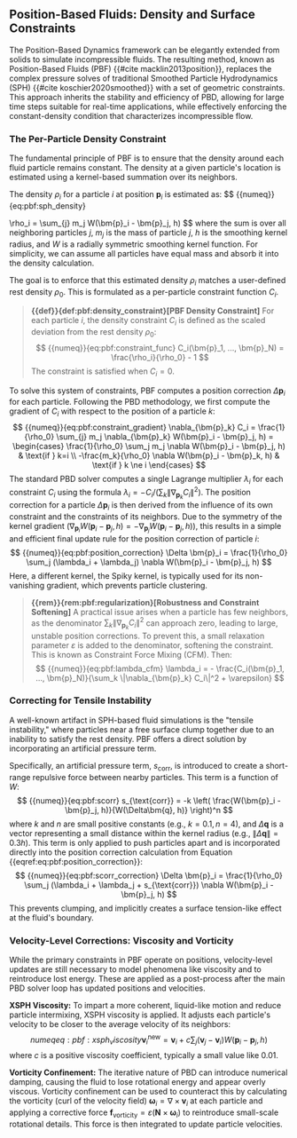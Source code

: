 ## Position-Based Fluids: Density and Surface Constraints


The Position-Based Dynamics framework can be elegantly extended from solids to simulate incompressible fluids. The resulting method, known as Position-Based Fluids (PBF) {{#cite macklin2013position}}, replaces the complex pressure solves of traditional Smoothed Particle Hydrodynamics (SPH) {{#cite koschier2020smoothed}} with a set of geometric constraints. This approach inherits the stability and efficiency of PBD, allowing for large time steps suitable for real-time applications, while effectively enforcing the constant-density condition that characterizes incompressible flow. 

### The Per-Particle Density Constraint

The fundamental principle of PBF is to ensure that the density around each fluid particle remains constant. The density at a given particle's location is estimated using a kernel-based summation over its neighbors.

The density $\rho_i$ for a particle $i$ at position $\bm{p}_i$ is estimated as:
$$
{{numeq}}{eq:pbf:sph_density}

\rho_i = \sum_{j} m_j W(\bm{p}_i - \bm{p}_j, h)
$$
where the sum is over all neighboring particles $j$, $m_j$ is the mass of particle $j$, $h$ is the smoothing kernel radius, and $W$ is a radially symmetric smoothing kernel function. For simplicity, we can assume all particles have equal mass and absorb it into the density calculation.

The goal is to enforce that this estimated density $\rho_i$ matches a user-defined rest density $\rho_0$. This is formulated as a per-particle constraint function $C_i$.

> **{{def}}{def:pbf:density_constraint}[PBF Density Constraint]**
> For each particle $i$, the density constraint $C_i$ is defined as the scaled deviation from the rest density $\rho_0$:
$$
{{numeq}}{eq:pbf:constraint_func}
C_i(\bm{p}_1, ..., \bm{p}_N) = \frac{\rho_i}{\rho_0} - 1
$$
The constraint is satisfied when $C_i = 0$.

To solve this system of constraints, PBF computes a position correction $\Delta \bm{p}_i$ for each particle. Following the PBD methodology, we first compute the gradient of $C_i$ with respect to the position of a particle $k$:
$$
{{numeq}}{eq:pbf:constraint_gradient}
\nabla_{\bm{p}_k} C_i = \frac{1}{\rho_0} \sum_{j} m_j \nabla_{\bm{p}_k} W(\bm{p}_i - \bm{p}_j, h) =
\begin{cases}
\frac{1}{\rho_0} \sum_j m_j \nabla W(\bm{p}_i - \bm{p}_j, h) & \text{if } k=i \\
-\frac{m_k}{\rho_0} \nabla W(\bm{p}_i - \bm{p}_k, h) & \text{if } k \ne i
\end{cases}
$$
The standard PBD solver computes a single Lagrange multiplier $\lambda_i$ for each constraint $C_i$ using the formula $\lambda_i = -C_i / (\sum_k \|\nabla_{\bm{p}_k} C_i\|^2)$. The position correction for a particle $\Delta\bm{p}_i$ is then derived from the influence of its own constraint and the constraints of its neighbors. Due to the symmetry of the kernel gradient ($\nabla_{\bm{p}_i} W(\bm{p}_i - \bm{p}_j, h) = -\nabla_{\bm{p}_j} W(\bm{p}_i - \bm{p}_j, h)$), this results in a simple and efficient final update rule for the position correction of particle $i$:
$$
{{numeq}}{eq:pbf:position_correction}
\Delta \bm{p}_i = \frac{1}{\rho_0} \sum_j (\lambda_i + \lambda_j) \nabla W(\bm{p}_i - \bm{p}_j, h)
$$
Here, a different kernel, the Spiky kernel, is typically used for its non-vanishing gradient, which prevents particle clustering.

> **{{rem}}{rem:pbf:regularization}[Robustness and Constraint Softening]**
> A practical issue arises when a particle has few neighbors, as the denominator $\sum_k \|\nabla_{\bm{p}_k} C_i\|^2$ can approach zero, leading to large, unstable position corrections. To prevent this, a small relaxation parameter $\varepsilon$ is added to the denominator, softening the constraint. This is known as Constraint Force Mixing (CFM). Then:
$$
{{numeq}}{eq:pbf:lambda_cfm}
\lambda_i = - \frac{C_i(\bm{p}_1, ..., \bm{p}_N)}{\sum_k \|\nabla_{\bm{p}_k} C_i\|^2 + \varepsilon}
$$

### Correcting for Tensile Instability

A well-known artifact in SPH-based fluid simulations is the "tensile instability," where particles near a free surface clump together due to an inability to satisfy the rest density. PBF offers a direct solution by incorporating an artificial pressure term.

Specifically, an artificial pressure term, $s_{\text{corr}}$, is introduced to create a short-range repulsive force between nearby particles. This term is a function of  $W$:
$$
{{numeq}}{eq:pbf:scorr}
s_{\text{corr}} = -k \left( \frac{W(\bm{p}_i - \bm{p}_j, h)}{W(\Delta\bm{q}, h)} \right)^n
$$
where $k$ and $n$ are small positive constants (e.g., $k=0.1, n=4$), and $\Delta\bm{q}$ is a vector representing a small distance within the kernel radius (e.g., $\|\Delta\bm{q}\| = 0.3h$). This term is only applied to push particles apart and is incorporated directly into the position correction calculation from Equation {{eqref:eq:pbf:position_correction}}:
$$
{{numeq}}{eq:pbf:scorr_correction}
\Delta \bm{p}_i = \frac{1}{\rho_0} \sum_j (\lambda_i + \lambda_j + s_{\text{corr}}) \nabla W(\bm{p}_i - \bm{p}_j, h)
$$
This prevents clumping, and implicitly creates a surface tension-like effect at the fluid's boundary.

### Velocity-Level Corrections: Viscosity and Vorticity

While the primary constraints in PBF operate on positions, velocity-level updates are still necessary to model phenomena like viscosity and to reintroduce lost energy. These are applied as a post-process after the main PBD solver loop has updated positions and velocities.

**XSPH Viscosity:** To impart a more coherent, liquid-like motion and reduce particle intermixing, XSPH viscosity is applied. It adjusts each particle's velocity to be closer to the average velocity of its neighbors:
$$
{{numeq}}{eq:pbf:xsph_viscosity}
\bm{v}_i^{\text{new}} = \bm{v}_i + c \sum_j (\bm{v}_j - \bm{v}_i) W(\bm{p}_i - \bm{p}_j, h)
$$
where $c$ is a positive viscosity coefficient, typically a small value like $0.01$.

**Vorticity Confinement:** The iterative nature of PBD can introduce numerical damping, causing the fluid to lose rotational energy and appear overly viscous. Vorticity confinement can be used to counteract this by calculating the vorticity (curl of the velocity field) $\bm{\omega}_i = \nabla \times \bm{v}_i$ at each particle and applying a corrective force $\bm{f}_{\text{vorticity}} = \varepsilon (\bm{N} \times \bm{\omega}_i)$ to reintroduce small-scale rotational details. This force is then integrated to update particle velocities.
